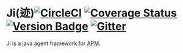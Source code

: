 # Ji(迹)[![CircleCI](https://circleci.com/gh/jiboard/ji.svg?style=svg)](https://circleci.com/gh/jiboard/ji) [![Coverage Status](https://coveralls.io/repos/github/jiboard/ji/badge.svg?branch=master)](https://coveralls.io/github/jiboard/ji?branch=master) [![Version Badge](https://jitpack.io/v/jiboard/ji.svg)](https://jitpack.io/#jiboard/ji) [![Gitter](https://badges.gitter.im/jiboard-ji/community.svg)](https://gitter.im/jiboard-ji/community?utm_source=badge&utm_medium=badge&utm_campaign=pr-badge)

Ji is a java agent framework for [APM](https://en.wikipedia.org/wiki/Application_performance_management).